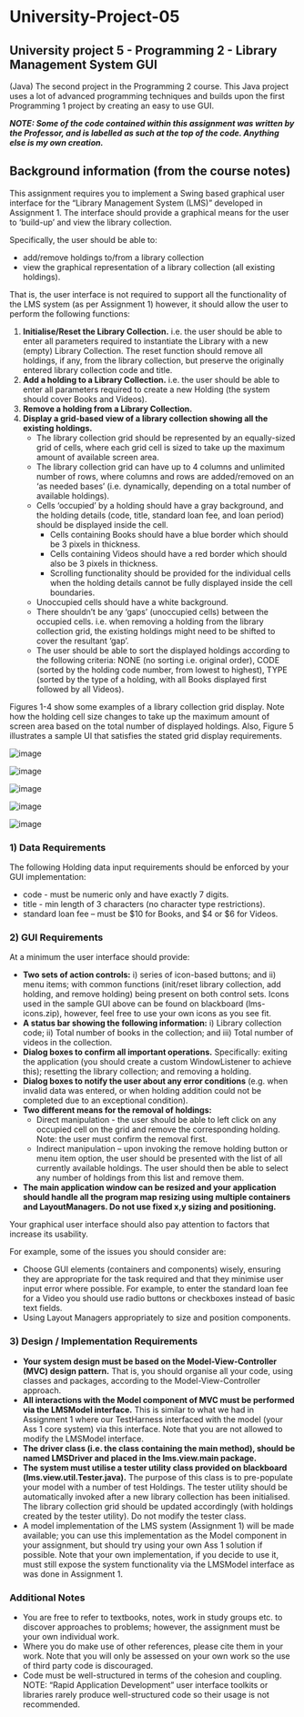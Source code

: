 # University-Project-05
## University project 5 - Programming 2 - Library Management System GUI

(Java) The second project in the Programming 2 course. This Java project uses a lot of advanced programming techniques and builds upon the first Programming 1 project by creating an easy to use GUI.

***NOTE: Some of the code contained within this assignment was written by the Professor, and is labelled as such at the top of the code. Anything else is my own creation.***

## Background information (from the course notes)

This assignment requires you to implement a Swing based graphical user interface for the “Library Management System (LMS)” developed in Assignment 1. The interface should provide a graphical means for the user to ‘build-up’ and view the library collection. 

Specifically, the user should be able to:
- add/remove holdings to/from a library collection
- view the graphical representation of a library collection (all existing holdings).

That is, the user interface is not required to support all the functionality of the LMS system (as per Assignment 1) however, it should allow the user to perform the following functions:

1. **Initialise/Reset the Library Collection.** i.e. the user should be able to enter all parameters required to instantiate the Library with a new (empty) Library Collection. The reset function should remove all holdings, if any, from the library collection, but preserve the originally entered library collection code and title.
2. **Add a holding to a Library Collection.** i.e. the user should be able to enter all parameters required to create a new Holding (the system should cover Books and Videos).
3. **Remove a holding from a Library Collection.**
4. **Display a grid-based view of a library collection showing all the existing holdings.** 
   - The library collection grid should be represented by an equally-sized grid of cells, where each grid cell is sized to take up the maximum amount of available screen area. 
   - The library collection grid can have up to 4 columns and unlimited number of rows, where columns and rows are added/removed on an ‘as needed bases’ (i.e. dynamically, depending on a total number of available holdings). 
   - Cells ‘occupied’ by a holding should have a gray background, and the holding details (code, title, standard loan fee, and loan period) should be displayed inside the cell.
     - Cells containing Books should have a blue border which should be 3 pixels in thickness.
     - Cells containing Videos should have a red border which should also be 3 pixels in thickness.
     - Scrolling functionality should be provided for the individual cells when the holding details cannot be fully displayed inside the cell boundaries.
   - Unoccupied cells should have a white background.
   - There shouldn’t be any ‘gaps’ (unoccupied cells) between the occupied cells. i.e. when removing a holding from the library collection grid, the existing holdings might need to be shifted to cover the resultant ‘gap’.
   - The user should be able to sort the displayed holdings according to the following criteria: NONE (no sorting i.e. original order), CODE (sorted by the holding code number, from lowest to highest), TYPE (sorted by the type of a holding, with all Books displayed first followed by all Videos).

Figures 1-4 show some examples of a library collection grid display. Note how the holding cell size changes to take up the maximum amount of screen area based on the total number of displayed holdings. Also, Figure 5 illustrates a sample UI that satisfies the stated grid display requirements.

![image](https://github.com/Andrew-Sanger/University-Project-05/assets/74388624/e6d882ad-4e57-490e-8c7e-9b7c91ed2992)

![image](https://github.com/Andrew-Sanger/University-Project-05/assets/74388624/26d0f648-e517-4ff6-8443-0b642d19b620)

![image](https://github.com/Andrew-Sanger/University-Project-05/assets/74388624/c568f4ea-cf8f-4fa6-b403-f9454f3e688a)

![image](https://github.com/Andrew-Sanger/University-Project-05/assets/74388624/7e3ed907-5578-4564-958c-c557c6ad0d84)

![image](https://github.com/Andrew-Sanger/University-Project-05/assets/74388624/6ac59a07-522c-45ce-bf8c-d79346b8c8ef)

### 1) Data Requirements
The following Holding data input requirements should be enforced by your GUI implementation:
- code - must be numeric only and have exactly 7 digits.
- title - min length of 3 characters (no character type restrictions).
- standard loan fee – must be $10 for Books, and $4 or $6 for Videos.
  
### 2) GUI Requirements
At a minimum the user interface should provide:
- **Two sets of action controls:** i) series of icon-based buttons; and ii) menu items; with common functions (init/reset library collection, add holding, and remove holding) being present on both control sets. Icons used in the sample GUI above can be found on blackboard (lms-icons.zip), however, feel free to use your own icons as you see fit.
- **A status bar showing the following information:** i) Library collection code; ii) Total number of books in the collection; and iii) Total number of videos in the collection.
- **Dialog boxes to confirm all important operations.** Specifically: exiting the application (you should create a custom WindowListener to achieve this); resetting the library collection; and removing a holding.
- **Dialog boxes to notify the user about any error conditions** (e.g. when invalid data was entered, or when holding addition could not be completed due to an exceptional condition).
- **Two different means for the removal of holdings:**
  - Direct manipulation - the user should be able to left click on any occupied cell on the grid and remove the corresponding holding. Note: the user must confirm the removal first.
  - Indirect manipulation – upon invoking the remove holding button or menu item option, the user should be presented with the list of all currently available holdings. The user should then be able to select any number of holdings from this list and remove them.
- **The main application window can be resized and your application should handle all the program map resizing using multiple containers and LayoutManagers. Do not use fixed x,y sizing and positioning.**

Your graphical user interface should also pay attention to factors that increase its usability. 

For example, some of the issues you should consider are:
- Choose GUI elements (containers and components) wisely, ensuring they are appropriate for the task required and that they minimise user input error where possible. For example, to enter the standard loan fee for a Video you should use radio buttons or checkboxes instead of basic text fields.
- Using Layout Managers appropriately to size and position components.

### 3) Design / Implementation Requirements
- **Your system design must be based on the Model-View-Controller (MVC) design pattern.** That is, you should organise all your code, using classes and packages, according to the Model-View-Controller approach.
- **All interactions with the Model component of MVC must be performed via the LMSModel interface.** This is similar to what we had in Assignment 1 where our TestHarness interfaced with the model (your Ass 1 core system) via this interface. Note that you are not allowed to modify the LMSModel interface.
- **The driver class (i.e. the class containing the main method), should be named LMSDriver and placed in the lms.view.main package.**
- **The system must utilise a tester utility class provided on blackboard (lms.view.util.Tester.java).** The purpose of this class is to pre-populate your model with a number of test Holdings. The tester utility should be automatically invoked after a new library collection has been initialised. The library collection grid should be updated accordingly (with holdings created by the tester utility). Do not modify the tester class.
- A model implementation of the LMS system (Assignment 1) will be made available; you can use this implementation as the Model component in your assignment, but should try using your own Ass 1 solution if possible. Note that your own implementation, if you decide to use it, must still expose the system functionality via the LMSModel interface as was done in Assignment 1.

### Additional Notes
- You are free to refer to textbooks, notes, work in study groups etc. to discover approaches to problems; however, the assignment must be your own individual work.
- Where you do make use of other references, please cite them in your work. Note that you will only be assessed on your own work so the use of third party code is discouraged.
- Code must be well-structured in terms of the cohesion and coupling. NOTE: “Rapid Application Development” user interface toolkits or libraries rarely produce well-structured code so their usage is not recommended.
